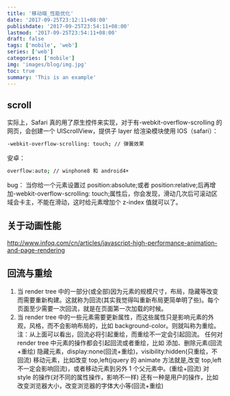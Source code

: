 ```yaml
---
title: '移动端_性能优化'
date: '2017-09-25T23:12:11+08:00'
publishdate: '2017-09-25T23:54:11+08:00'
lastmod: '2017-09-25T23:54:11+08:00'
draft: false
tags: ['mobile', 'web']
series: ['web']
categories: ['mobile']
img: 'images/blog/img.jpg'
toc: true
summary: 'This is an example'
---
```


## scroll

实际上，Safari 真的用了原生控件来实现，对于有-webkit-overflow-scrolling 的网页，会创建一个 UIScrollView，提供子 layer 给渲染模块使用
IOS（safari）：

```bash
-webkit-overflow-scrolling: touch; // 弹簧效果
```

安卓：

```bash
overflow:auto; // winphone8 和 android4+
```

bug： 当你给一个元素设置过 position:absolute;或者 position:relative;后再增加-webkit-overflow-scrolling: touch;属性后，你会发现，滑动几次后可滚动区域会卡主，不能在滑动，这时给元素增加个 z-index 值就可以了。

## 关于动画性能

http://www.infoq.com/cn/articles/javascript-high-performance-animation-and-page-rendering

## 回流与重绘

1. 当 render tree 中的一部分(或全部)因为元素的规模尺寸，布局，隐藏等改变而需要重新构建。这就称为回流(其实我觉得叫重新布局更简单明了些)。每个页面至少需要一次回流，就是在页面第一次加载的时候。
2. 当 render tree 中的一些元素需要更新属性，而这些属性只是影响元素的外观，风格，而不会影响布局的，比如 background-color。则就叫称为重绘。
   注：从上面可以看出，回流必将引起重绘，而重绘不一定会引起回流。
   任何对 render tree 中元素的操作都会引起回流或者重绘，比如
   添加、删除元素(回流+重绘)
   隐藏元素，display:none(回流+重绘)，visibility:hidden(只重绘，不回流)
   移动元素，比如改变 top,left(jquery 的 animate 方法就是,改变 top,left 不一定会影响回流)，或者移动元素到另外 1 个父元素中。(重绘+回流)
   对 style 的操作(对不同的属性操作，影响不一样)
   还有一种是用户的操作，比如改变浏览器大小，改变浏览器的字体大小等(回流+重绘)

